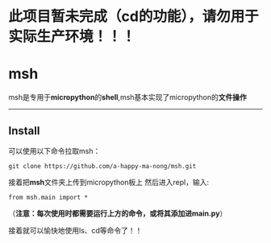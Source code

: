 # **此项目暂未完成（cd的功能），请勿用于实际生产环境！！！**

# msh
msh是专用于**micropython**的**shell**,msh基本实现了micropython的**文件操作**
***
## Install
可以使用以下命令拉取msh：
```
git clone https://github.com/a-happy-ma-nong/msh.git
```
接着把**msh**文件夹上传到micropython板上
然后进入repl，输入:
```
from msh.main import *
```
（**注意：每次使用时都需要运行上方的命令，或将其添加进main.py**）

接着就可以愉快地使用ls、cd等命令了！！
